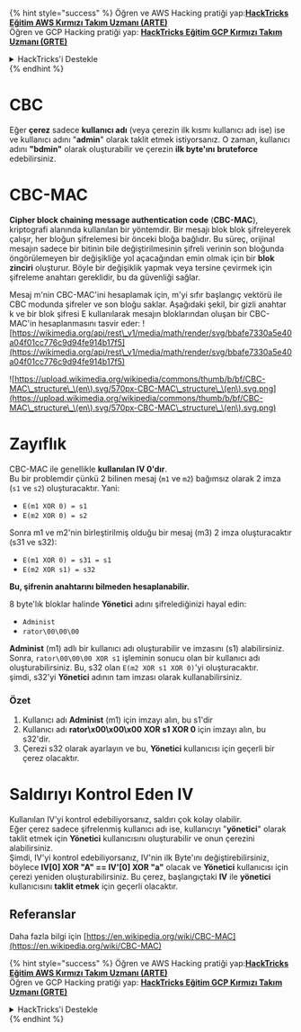 {% hint style="success" %}
Öğren ve AWS Hacking pratiği yap:<img src="/.gitbook/assets/arte.png" alt="" data-size="line">[**HackTricks Eğitim AWS Kırmızı Takım Uzmanı (ARTE)**](https://training.hacktricks.xyz/courses/arte)<img src="/.gitbook/assets/arte.png" alt="" data-size="line">\
Öğren ve GCP Hacking pratiği yap: <img src="/.gitbook/assets/grte.png" alt="" data-size="line">[**HackTricks Eğitim GCP Kırmızı Takım Uzmanı (GRTE)**<img src="/.gitbook/assets/grte.png" alt="" data-size="line">](https://training.hacktricks.xyz/courses/grte)

<details>

<summary>HackTricks'i Destekle</summary>

* [**Abonelik planlarını**](https://github.com/sponsors/carlospolop) kontrol et!
* 💬 [**Discord grubuna**](https://discord.gg/hRep4RUj7f) katıl veya [**telegram grubuna**](https://t.me/peass) katıl veya bizi **Twitter** 🐦 [**@hacktricks\_live**](https://twitter.com/hacktricks\_live)** takip et.**
* **Hacking püf noktalarını paylaşmak için PR'lar göndererek** [**HackTricks**](https://github.com/carlospolop/hacktricks) ve [**HackTricks Cloud**](https://github.com/carlospolop/hacktricks-cloud) github depolarına katkıda bulun.

</details>
{% endhint %}


# CBC

Eğer **çerez** sadece **kullanıcı adı** (veya çerezin ilk kısmı kullanıcı adı ise) ise ve kullanıcı adını "**admin**" olarak taklit etmek istiyorsanız. O zaman, kullanıcı adını **"bdmin"** olarak oluşturabilir ve çerezin **ilk byte'ını** **bruteforce** edebilirsiniz.

# CBC-MAC

**Cipher block chaining message authentication code** (**CBC-MAC**), kriptografi alanında kullanılan bir yöntemdir. Bir mesajı blok blok şifreleyerek çalışır, her bloğun şifrelemesi bir önceki bloğa bağlıdır. Bu süreç, orijinal mesajın sadece bir bitinin bile değiştirilmesinin şifreli verinin son bloğunda öngörülemeyen bir değişikliğe yol açacağından emin olmak için bir **blok zinciri** oluşturur. Böyle bir değişiklik yapmak veya tersine çevirmek için şifreleme anahtarı gereklidir, bu da güvenliği sağlar.

Mesaj m'nin CBC-MAC'ini hesaplamak için, m'yi sıfır başlangıç vektörü ile CBC modunda şifreler ve son bloğu saklar. Aşağıdaki şekil, bir gizli anahtar k ve bir blok şifresi E kullanılarak mesajın bloklarından oluşan bir CBC-MAC'in hesaplanmasını tasvir eder: ![https://wikimedia.org/api/rest\_v1/media/math/render/svg/bbafe7330a5e40a04f01cc776c9d94fe914b17f5](https://wikimedia.org/api/rest\_v1/media/math/render/svg/bbafe7330a5e40a04f01cc776c9d94fe914b17f5)

![https://upload.wikimedia.org/wikipedia/commons/thumb/b/bf/CBC-MAC\_structure\_\(en\).svg/570px-CBC-MAC\_structure\_\(en\).svg.png](https://upload.wikimedia.org/wikipedia/commons/thumb/b/bf/CBC-MAC\_structure\_\(en\).svg/570px-CBC-MAC\_structure\_\(en\).svg.png)

# Zayıflık

CBC-MAC ile genellikle **kullanılan IV 0'dır**.\
Bu bir problemdir çünkü 2 bilinen mesaj (`m1` ve `m2`) bağımsız olarak 2 imza (`s1` ve `s2`) oluşturacaktır. Yani:

* `E(m1 XOR 0) = s1`
* `E(m2 XOR 0) = s2`

Sonra m1 ve m2'nin birleştirilmiş olduğu bir mesaj (m3) 2 imza oluşturacaktır (s31 ve s32):

* `E(m1 XOR 0) = s31 = s1`
* `E(m2 XOR s1) = s32`

**Bu, şifrenin anahtarını bilmeden hesaplanabilir.**

8 byte'lık bloklar halinde **Yönetici** adını şifrelediğinizi hayal edin:

* `Administ`
* `rator\00\00\00`

**Administ** (m1) adlı bir kullanıcı adı oluşturabilir ve imzasını (s1) alabilirsiniz.\
Sonra, `rator\00\00\00 XOR s1` işleminin sonucu olan bir kullanıcı adı oluşturabilirsiniz. Bu, s32 olan `E(m2 XOR s1 XOR 0)`'yi oluşturacaktır.\
şimdi, s32'yi **Yönetici** adının tam imzası olarak kullanabilirsiniz.

### Özet

1. Kullanıcı adı **Administ** (m1) için imzayı alın, bu s1'dir
2. Kullanıcı adı **rator\x00\x00\x00 XOR s1 XOR 0** için imzayı alın, bu s32'dir.
3. Çerezi s32 olarak ayarlayın ve bu, **Yönetici** kullanıcısı için geçerli bir çerez olacaktır.

# Saldırıyı Kontrol Eden IV

Kullanılan IV'yi kontrol edebiliyorsanız, saldırı çok kolay olabilir.\
Eğer çerez sadece şifrelenmiş kullanıcı adı ise, kullanıcıyı "**yönetici**" olarak taklit etmek için **Yönetici** kullanıcısını oluşturabilir ve onun çerezini alabilirsiniz.\
Şimdi, IV'yi kontrol edebiliyorsanız, IV'nin ilk Byte'ını değiştirebilirsiniz, böylece **IV\[0] XOR "A" == IV'\[0] XOR "a"** olacak ve **Yönetici** kullanıcısı için çerezi yeniden oluşturabilirsiniz. Bu çerez, başlangıçtaki **IV** ile **yönetici** kullanıcısını **taklit etmek** için geçerli olacaktır.

## Referanslar

Daha fazla bilgi için [https://en.wikipedia.org/wiki/CBC-MAC](https://en.wikipedia.org/wiki/CBC-MAC)


{% hint style="success" %}
Öğren ve AWS Hacking pratiği yap:<img src="/.gitbook/assets/arte.png" alt="" data-size="line">[**HackTricks Eğitim AWS Kırmızı Takım Uzmanı (ARTE)**](https://training.hacktricks.xyz/courses/arte)<img src="/.gitbook/assets/arte.png" alt="" data-size="line">\
Öğren ve GCP Hacking pratiği yap: <img src="/.gitbook/assets/grte.png" alt="" data-size="line">[**HackTricks Eğitim GCP Kırmızı Takım Uzmanı (GRTE)**<img src="/.gitbook/assets/grte.png" alt="" data-size="line">](https://training.hacktricks.xyz/courses/grte)

<details>

<summary>HackTricks'i Destekle</summary>

* [**Abonelik planlarını**](https://github.com/sponsors/carlospolop) kontrol et!
* 💬 [**Discord grubuna**](https://discord.gg/hRep4RUj7f) katıl veya [**telegram grubuna**](https://t.me/peass) katıl veya bizi **Twitter** 🐦 [**@hacktricks\_live**](https://twitter.com/hacktricks\_live)** takip et.**
* **Hacking püf noktalarını paylaşmak için PR'lar göndererek** [**HackTricks**](https://github.com/carlospolop/hacktricks) ve [**HackTricks Cloud**](https://github.com/carlospolop/hacktricks-cloud) github depolarına katkıda bulun.

</details>
{% endhint %}
